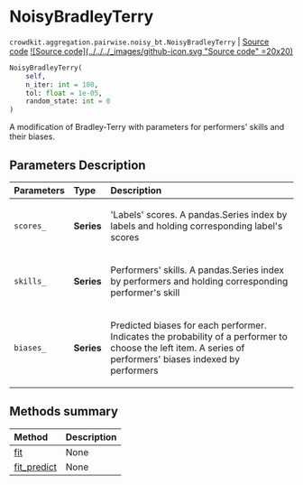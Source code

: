 # NoisyBradleyTerry

`crowdkit.aggregation.pairwise.noisy_bt.NoisyBradleyTerry` | [Source code](https://github.com/Toloka/crowd-kit/blob/main/src/aggregation/pairwise/noisy_bt.py)&nbsp;[![Source code](../../../_images/github-icon.svg "Source code" =20x20)](https://github.com/Toloka/crowd-kit/blob/main/src/aggregation/pairwise/noisy_bt.py)

```python
NoisyBradleyTerry(
    self,
    n_iter: int = 100,
    tol: float = 1e-05,
    random_state: int = 0
)
```

A modification of Bradley-Terry with parameters for performers' skills and
their biases.

## Parameters Description

| Parameters | Type | Description |
| :----------| :----| :-----------|
`scores_`|**Series**|<p>&#x27;Labels&#x27; scores. A pandas.Series index by labels and holding corresponding label&#x27;s scores</p>
`skills_`|**Series**|<p>Performers&#x27; skills. A pandas.Series index by performers and holding corresponding performer&#x27;s skill</p>
`biases_`|**Series**|<p>Predicted biases for each performer. Indicates the probability of a performer to choose the left item. A series of performers&#x27; biases indexed by performers</p>

## Methods summary

| Method | Description |
| :------| :-----------|
[fit](crowdkit.aggregation.pairwise.noisy_bt.NoisyBradleyTerry.fit.md)| None
[fit_predict](crowdkit.aggregation.pairwise.noisy_bt.NoisyBradleyTerry.fit_predict.md)| None
